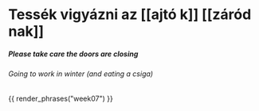 # Tessék vigyázni az [[ajtó k]] [[záród nak]]
##### Please take care the doors are closing
###### Going to work in winter (and eating a csiga)

{{ render_phrases("week07") }}
